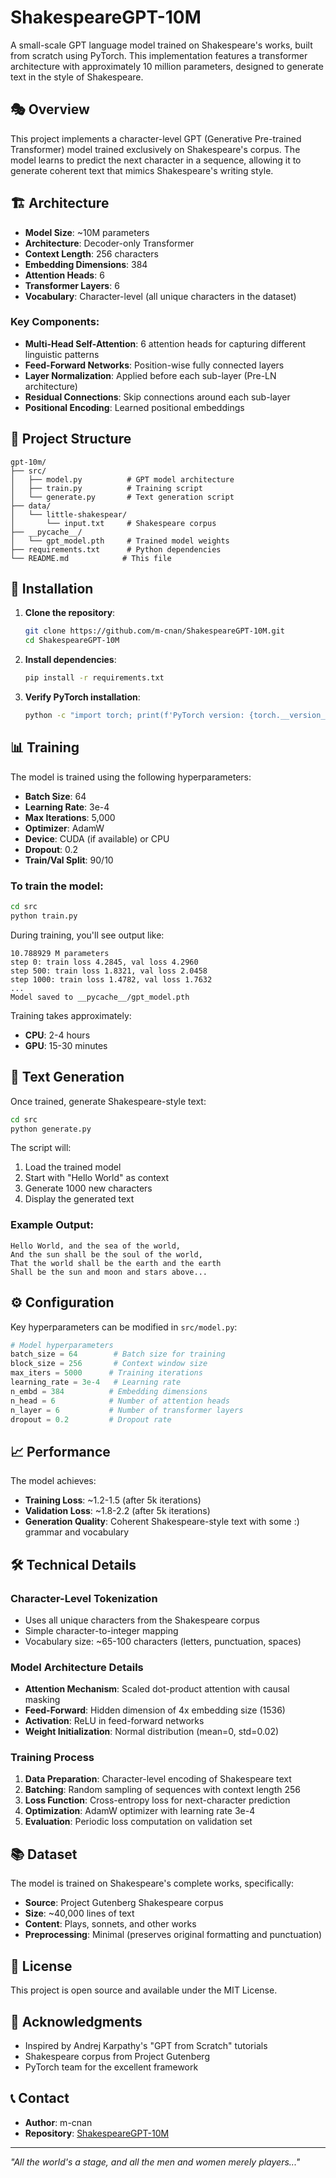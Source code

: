 # ShakespeareGPT-10M

A small-scale GPT language model trained on Shakespeare's works, built from scratch using PyTorch. This implementation features a transformer architecture with approximately 10 million parameters, designed to generate text in the style of Shakespeare.

## 🎭 Overview

This project implements a character-level GPT (Generative Pre-trained Transformer) model trained exclusively on Shakespeare's corpus. The model learns to predict the next character in a sequence, allowing it to generate coherent text that mimics Shakespeare's writing style.

## 🏗️ Architecture

- **Model Size**: ~10M parameters
- **Architecture**: Decoder-only Transformer
- **Context Length**: 256 characters
- **Embedding Dimensions**: 384
- **Attention Heads**: 6
- **Transformer Layers**: 6
- **Vocabulary**: Character-level (all unique characters in the dataset)

### Key Components:
- **Multi-Head Self-Attention**: 6 attention heads for capturing different linguistic patterns
- **Feed-Forward Networks**: Position-wise fully connected layers
- **Layer Normalization**: Applied before each sub-layer (Pre-LN architecture)
- **Residual Connections**: Skip connections around each sub-layer
- **Positional Encoding**: Learned positional embeddings

## 📁 Project Structure

```
gpt-10m/
├── src/
│   ├── model.py          # GPT model architecture
│   ├── train.py          # Training script
│   └── generate.py       # Text generation script
├── data/
│   └── little-shakespear/
│       └── input.txt     # Shakespeare corpus
├── __pycache__/
│   └── gpt_model.pth     # Trained model weights
├── requirements.txt      # Python dependencies
└── README.md            # This file
```

## 🚀 Installation

1. **Clone the repository**:
   ```bash
   git clone https://github.com/m-cnan/ShakespeareGPT-10M.git
   cd ShakespeareGPT-10M
   ```

2. **Install dependencies**:
   ```bash
   pip install -r requirements.txt
   ```

3. **Verify PyTorch installation**:
   ```bash
   python -c "import torch; print(f'PyTorch version: {torch.__version__}')"
   ```

## 📊 Training

The model is trained using the following hyperparameters:

- **Batch Size**: 64
- **Learning Rate**: 3e-4
- **Max Iterations**: 5,000
- **Optimizer**: AdamW
- **Device**: CUDA (if available) or CPU
- **Dropout**: 0.2
- **Train/Val Split**: 90/10

### To train the model:

```bash
cd src
python train.py
```

During training, you'll see output like:
```
10.788929 M parameters
step 0: train loss 4.2845, val loss 4.2960
step 500: train loss 1.8321, val loss 2.0458
step 1000: train loss 1.4782, val loss 1.7632
...
Model saved to __pycache__/gpt_model.pth
```

Training takes approximately:
- **CPU**: 2-4 hours
- **GPU**: 15-30 minutes

## 🎨 Text Generation

Once trained, generate Shakespeare-style text:

```bash
cd src
python generate.py
```

The script will:
1. Load the trained model
2. Start with "Hello World" as context
3. Generate 1000 new characters
4. Display the generated text

### Example Output:
```
Hello World, and the sea of the world,
And the sun shall be the soul of the world,
That the world shall be the earth and the earth
Shall be the sun and moon and stars above...
```

## ⚙️ Configuration

Key hyperparameters can be modified in `src/model.py`:

```python
# Model hyperparameters
batch_size = 64        # Batch size for training
block_size = 256       # Context window size
max_iters = 5000      # Training iterations
learning_rate = 3e-4   # Learning rate
n_embd = 384          # Embedding dimensions
n_head = 6            # Number of attention heads
n_layer = 6           # Number of transformer layers
dropout = 0.2         # Dropout rate
```

## 📈 Performance

The model achieves:
- **Training Loss**: ~1.2-1.5 (after 5k iterations)
- **Validation Loss**: ~1.8-2.2 (after 5k iterations)
- **Generation Quality**: Coherent Shakespeare-style text with some :) grammar and vocabulary

## 🛠️ Technical Details

### Character-Level Tokenization
- Uses all unique characters from the Shakespeare corpus
- Simple character-to-integer mapping
- Vocabulary size: ~65-100 characters (letters, punctuation, spaces)

### Model Architecture Details
- **Attention Mechanism**: Scaled dot-product attention with causal masking
- **Feed-Forward**: Hidden dimension of 4x embedding size (1536)
- **Activation**: ReLU in feed-forward networks
- **Weight Initialization**: Normal distribution (mean=0, std=0.02)

### Training Process
1. **Data Preparation**: Character-level encoding of Shakespeare text
2. **Batching**: Random sampling of sequences with context length 256
3. **Loss Function**: Cross-entropy loss for next-character prediction
4. **Optimization**: AdamW optimizer with learning rate 3e-4
5. **Evaluation**: Periodic loss computation on validation set


## 📚 Dataset

The model is trained on Shakespeare's complete works, specifically:
- **Source**: Project Gutenberg Shakespeare corpus
- **Size**: ~40,000 lines of text
- **Content**: Plays, sonnets, and other works
- **Preprocessing**: Minimal (preserves original formatting and punctuation)


## 📜 License

This project is open source and available under the MIT License.

## 🙏 Acknowledgments

- Inspired by Andrej Karpathy's "GPT from Scratch" tutorials
- Shakespeare corpus from Project Gutenberg
- PyTorch team for the excellent framework

## 📞 Contact

- **Author**: m-cnan
- **Repository**: [ShakespeareGPT-10M](https://github.com/m-cnan/ShakespeareGPT-10M)

---

*"All the world's a stage, and all the men and women merely players..."* 
